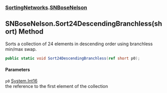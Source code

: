 ### [SortingNetworks](./SortingNetworks.md 'SortingNetworks').[SNBoseNelson](./SortingNetworks-SNBoseNelson.md 'SortingNetworks.SNBoseNelson')
## SNBoseNelson.Sort24DescendingBranchless(short) Method
Sorts a collection of 24 elements in descending order using branchless min/max swap.  
```csharp
public static void Sort24DescendingBranchless(ref short p0);
```
#### Parameters
<a name='SortingNetworks-SNBoseNelson-Sort24DescendingBranchless(short)-p0'></a>
`p0` [System.Int16](https://docs.microsoft.com/en-us/dotnet/api/System.Int16 'System.Int16')  
the reference to the first element of the collection  
  
